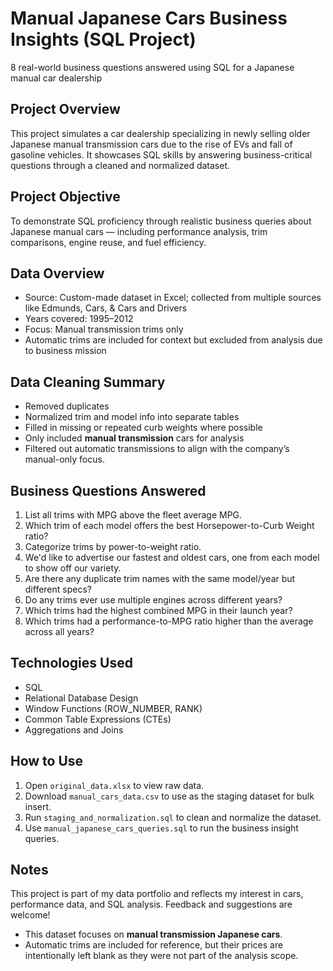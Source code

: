 # Manual Japanese Cars Business Insights (SQL Project)
8 real-world business questions answered using SQL for a Japanese manual car dealership

## Project Overview

This project simulates a car dealership specializing in newly selling older Japanese manual transmission cars due to the rise of EVs and fall of gasoline vehicles. It showcases SQL skills by answering business-critical questions through a cleaned and normalized dataset.

## Project Objective

To demonstrate SQL proficiency through realistic business queries about Japanese manual cars — including performance analysis, trim comparisons, engine reuse, and fuel efficiency.

## Data Overview

- Source: Custom-made dataset in Excel; collected from multiple sources like Edmunds, Cars, & Cars and Drivers
- Years covered: 1995–2012
- Focus: Manual transmission trims only
- Automatic trims are included for context but excluded from analysis due to business mission

## Data Cleaning Summary

- Removed duplicates
- Normalized trim and model info into separate tables
- Filled in missing or repeated curb weights where possible
- Only included **manual transmission** cars for analysis
- Filtered out automatic transmissions to align with the company’s manual-only focus.

## Business Questions Answered

1. List all trims with MPG above the fleet average MPG.
2. Which trim of each model offers the best Horsepower-to-Curb Weight ratio?
3. Categorize trims by power-to-weight ratio.
4. We'd like to advertise our fastest and oldest cars, one from each model to show off our variety.
5. Are there any duplicate trim names with the same model/year but different specs?
6. Do any trims ever use multiple engines across different years?
7. Which trims had the highest combined MPG in their launch year?
8. Which trims had a performance-to-MPG ratio higher than the average across all years?

## Technologies Used

- SQL
- Relational Database Design
- Window Functions (ROW_NUMBER, RANK)
- Common Table Expressions (CTEs)
- Aggregations and Joins

## How to Use

1. Open `original_data.xlsx` to view raw data.
2. Download `manual_cars_data.csv` to use as the staging dataset for bulk insert.
3. Run `staging_and_normalization.sql` to clean and normalize the dataset.
4. Use `manual_japanese_cars_queries.sql` to run the business insight queries.

## Notes

This project is part of my data portfolio and reflects my interest in cars, performance data, and SQL analysis. Feedback and suggestions are welcome!

- This dataset focuses on **manual transmission Japanese cars**.
- Automatic trims are included for reference, but their prices are intentionally left blank as they were not part of the analysis scope.
